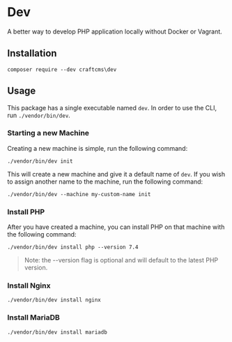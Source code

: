 # Dev

A better way to develop PHP application locally without Docker or Vagrant.

## Installation

```shell script
composer require --dev craftcms\dev
```

## Usage

This package has a single executable named `dev`. In order to 
use the CLI, run `./vendor/bin/dev`. 

### Starting a new Machine

Creating a new machine is simple, run the following command:

```shell script
./vendor/bin/dev init
```

This will create a new machine and give it a default name of `dev`. If you wish to assign another name to the machine, run the following command:

```shell script
./vendor/bin/dev --machine my-custom-name init
``` 

### Install PHP

After you have created a machine, you can install PHP on that machine with the following command:

```shell script
./vendor/bin/dev install php --version 7.4
```

> Note: the --version flag is optional and will default to the latest PHP version.

### Install Nginx

```shell script
./vendor/bin/dev install nginx
```

### Install MariaDB

```shell script
./vendor/bin/dev install mariadb
```
